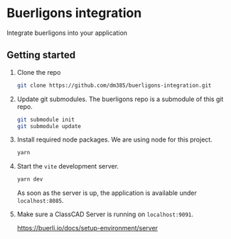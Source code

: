 # Buerligons integration

Integrate buerligons into your application

## Getting started

1. Clone the repo

   ```sh
   git clone https://github.com/dm385/buerligons-integration.git
   ```

2. Update git submodules. The buerligons repo is a submodule of this git repo.

   ```sh
   git submodule init
   git submodule update
   ```

3. Install required node packages. We are using node for this project.

   ```sh
   yarn
   ```

4. Start the `vite` development server.

   ```sh
   yarn dev
   ```

   As soon as the server is up, the application is available under `localhost:8085`.

5. Make sure a ClassCAD Server is running on `localhost:9091`.

   https://buerli.io/docs/setup-environment/server
